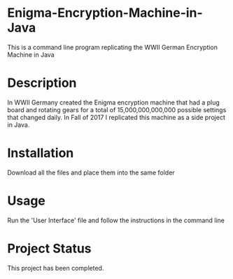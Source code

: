 # Enigma-Encryption-Machine-in-Java
This is a command line program replicating the WWII German Encryption Machine in Java
# Description
In WWII Germany created the Enigma encryption machine that had a plug board and rotating gears for a total of 15,000,000,000,000 possible settings that changed daily. In Fall of 2017 I replicated this machine as a side project in Java. 
# Installation
Download all the files and place them into the same folder
# Usage
Run the 'User Interface' file and follow the instructions in the command line
# Project Status
This project has been completed.
